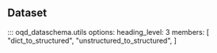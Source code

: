 ## Dataset

<!-- prettier-ignore -->
::: oqd_dataschema.utils
    options:
        heading_level: 3
        members: [
            "dict_to_structured",
            "unstructured_to_structured",
        ]
